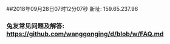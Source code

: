 ##2018年09月28日07时12分07秒 新址: 159.65.237.96
### 兔友常见问题及解答: https://github.com/wanggonging/d/blob/w/FAQ.md
